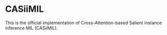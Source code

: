 # CASiiMIL
This is the official implementation of Cross-Attention-based Salient instance inference MIL (CASiiMIL).
